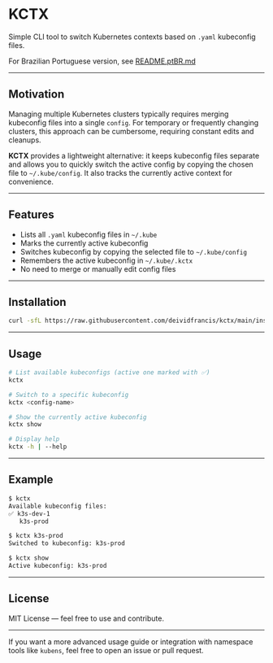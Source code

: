 # KCTX

Simple CLI tool to switch Kubernetes contexts based on `.yaml` kubeconfig files.

For Brazilian Portuguese version, see [README.ptBR.md](README.ptBR.md)

---

## Motivation

Managing multiple Kubernetes clusters typically requires merging kubeconfig files into a single `config`. For temporary or frequently changing clusters, this approach can be cumbersome, requiring constant edits and cleanups.

**KCTX** provides a lightweight alternative: it keeps kubeconfig files separate and allows you to quickly switch the active config by copying the chosen file to `~/.kube/config`. It also tracks the currently active context for convenience.

---

## Features

* Lists all `.yaml` kubeconfig files in `~/.kube`
* Marks the currently active kubeconfig
* Switches kubeconfig by copying the selected file to `~/.kube/config`
* Remembers the active kubeconfig in `~/.kube/.kctx`
* No need to merge or manually edit config files

---

## Installation

```bash
curl -sfL https://raw.githubusercontent.com/deividfrancis/kctx/main/install.sh | sh -
```

---

## Usage

```bash
# List available kubeconfigs (active one marked with ✅)
kctx

# Switch to a specific kubeconfig
kctx <config-name>

# Show the currently active kubeconfig
kctx show

# Display help
kctx -h | --help
```

---

## Example

```bash
$ kctx
Available kubeconfig files:
✅ k3s-dev-1
   k3s-prod

$ kctx k3s-prod
Switched to kubeconfig: k3s-prod

$ kctx show
Active kubeconfig: k3s-prod
```

---

## License

MIT License — feel free to use and contribute.

---

If you want a more advanced usage guide or integration with namespace tools like `kubens`, feel free to open an issue or pull request.
